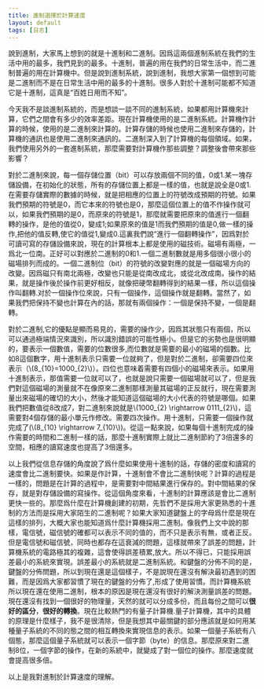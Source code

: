 ```yaml
---
title: 進制選擇於計算速度
layout: default
tags: [日志]
---
```


說到進制，大家馬上想到的就是十進制和二進制。因爲這兩個進制系統在我們的生活中用的最多，我們見到的最多。十進制，普遍的用在我們的日常生活中，而二進制普遍的用在計算機中。但是說到進制系統，說到進制，我想大家第一個想到可能是二進制而不是在日常生活中用的最多的十進制。很多人對於十進制可能都不知道它是十進制，這真是“百姓日用而不知”。

今天我不是談進制系統的，而是想談一談不同的進制系統，如果都用計算機來計算，它們之間會有多少的效率差距。現在計算機使用的是二進制系統。計算機作計算的時候，使用的是二進制來計算的。計算存儲的時候也使用二進制來存儲的，計算機的通訊也是使用二進制來通訊的。二進制深入到了計算機的每個領域。如果，我們使用另外的一套進制系統，那麼需要對計算機作那些調整？調整後會帶來那些影響？

對於二進制來說，每一個存儲位置（bit）可以存放兩個不同的值，0或1.某一塊存儲設備，在初始化的狀態，所有的存儲位置上都是一樣的值，也就是說全是0或1.在需要存儲實際的數據的時候，就是把相應的位置上的符號改成預期的符號。如果我們預期的符號是0，而它本來的符號也是0，那麼這個位置上的值不作操作就可以，如果我們預期的是0，而原來的符號是1，那麼就需要把原來的值進行一個翻轉的操作，是他的值從0，變成1;如果原來的值是1而我們預期的值是0,做一樣的操作,把他的值反轉,使它的值從1,變成0.這裏我們說“進行一個翻轉操作”，因爲對於可讀可寫的存儲設備來說，現在的計算根本上都是使用的磁技術。磁場有兩極，一爲北一位南。正好可以對應於二進制的0和1.一個二進制數就是用多個很小很小的磁場排列而成的。一個二進制位（bit）的符號的改變對應的就是一個磁場方向的改變。因爲磁只有南北兩極，改變也只能是從南改成北，或從北改成南。操作的結果，就是操作後於操作前更好相反，就像把硬幣翻轉得到的結果一樣，所以這個操作叫翻轉.对於一個操作位來說，只有一個操作，這個操作就是翻轉。當然了，如果我們把保持不變也計算在內的話，那就有兩個操作：一個是保持不變，一個是翻轉。

對於二進制,它的優點是顯而易見的，需要的操作少，因爲其狀態只有兩個，所以可以通過極端情況來識別，所以識別錯誤的可能性極小。但是它的劣勢也是很明顯的，要表示一個數值，需要的位數很多,而位數就是需要的最小的磁場的個數。比如8這個數字，用十進制表示只需要一位就夠了，但是對於二進制，卻需要四位來表示（\\(8\_{10}=1000\_{2}\\)）。四位也意味着需要有四個小的磁場來表示。如果用十進制表示，那值需要一位就可以了，也就是說只需要一個磁場就可以了，但是我們對這個磁場的測量就不在像原來二進制那樣測量其磁場的正反就行，現在需要測量出來磁場的確切的大小，然後才能知道這個磁場的大小代表的符號是哪個。如果我們把數值從8改成7，對二進制來說就是\\(1000\_{2} \rightarrow 0111\_{2}\\)，這需要對4個存儲的最小單元作修改。需要四次操作。用十進制，只需要一個操作就完成了(\\(8\_{10} \rightarrow 7\_{10}\\))。從這一點來說，如果每個十進制完成的操作需要的時間和二進制一樣的話，那麼十進制實際上就比二進制節約了3倍還多的空間，相應的讀寫速度也提高了3倍還多。

以上我們從信息存儲的角度說了爲什麼如果使用十進制的話，存儲的密度和讀寫的速度會比二進制要快。如果是作計算，十進制會不會比二進制快呢？計算的過程是一樣的，問題是在計算的過程中，是需要對中間結果進行保存的。對中間結果的保存，就是對存儲設備的寫操作。從這個角度來看，十進制的計算應該是會比二進制更快一些的。那麼爲什麼在計算機創建的初期，先哲們不是採用大家更熟悉的十進制的方法而是採用大家陌生的二進制呢？如果大家知道鍵盤上的字母爲什麼是現在這樣的排列，大概大家也能知道爲什麼計算機採用二進制。像我們上文中說的那樣，電信號，磁信號的確都可以表示不同的值的，而不只是表示有無，或者正反。但是電信號和磁信號，同時也都存在這衰減的問題，這樣就帶來了誤差的問題，計算機系統的電路極其的複雜，這會使得誤差積累,放大。所以不得已，只能採用誤差最小的系統來實現。誤差最小的系統就是二進制系統。和鍵盤的分佈不同的是，鍵盤的分佈問題，所以到現在還是這個樣子，不是說現在還沒有解決最初遇到的困難，而是因爲大家都習慣了現在的鍵盤的分佈了,形成了使用習慣。而計算機系統所以現在還在使用二進制，根本的原因是現在還沒有很好的解決測量誤差的問題。現在還沒有找到一個很好的物理量，天然的就可以分成多份，而且每份之間可以**很好的區分**，**很好的轉換**。現在比較熱門的有量子計算機.量子計算機，其中的具體的原理是什麼樣子，我不是很清除，但是我想其中最關鍵的部分應該就是如何用某種量子系統的不同的態之間的相互轉換來實現信息的表示。如果一個量子系統有八個態，那麼這個量子系統就可以表示一個字節（byte）的信息。那麼原來對二進制8位，一個字節的操作，在新的系統中，就變成了對一個位的操作。那麼速度就會提高很多倍。

以上是我對進制於計算速度的理解。
